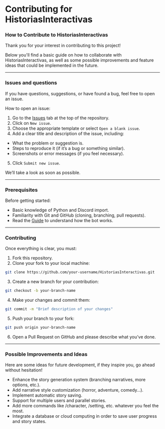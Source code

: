 # Contributing for **HistoriasInteractivas**

### How to Contribute to HistoriasInteractivas

Thank you for your interest in contributing to this project!

Below you'll find a basic guide on how to collaborate with HistoriasInteractivas, as well as some possible improvements and feature ideas that could be implemented in the future.

---

### Issues and questions

If you have questions, suggestions, or have found a bug, feel free to open an issue.

How to open an issue:
1. Go to the [Issues](https://github.com/moraalees/Proyecto-DIGI-BOT/issues) tab at the top of the repository.
2. Click on `New issue`.
3. Choose the appropriate template or select `Open a blank issue`.
4. Add a clear title and description of the issue, including:
  - What the problem or suggestion is.
  - Steps to reproduce it (if it’s a bug or something similar).
  - Screenshots or error messages (if you feel necessary).
5. Click `Submit new issue`.

We’ll take a look as soon as possible.


---

### Prerequisites

Before getting started:
- Basic knowledge of Python and Discord import.
- Familiarity with Git and GitHub (cloning, branching, pull requests).
- Read the [Guide](README.md) to understand how the bot works.

---

### Contributing

Once everything is clear, you must:
1. Fork this repository.
2. Clone your fork to your local machine:
```bash
git clone https://github.com/your-username/HistoriasInteractivas.git
```
3. Create a new branch for your contribution:
```bash
git checkout -b your-branch-name
```
4. Make your changes and commit them:
```bash
git commit -m "Brief description of your changes"
```
5. Push your branch to your fork:
```bash
git push origin your-branch-name
```
6. Open a Pull Request on GitHub and please describe what you’ve done.

---

### Possible Improvements and Ideas

Here are some ideas for future development, if they inspire you, go ahead without hesitation!

* Enhance the story generation system (branching narratives, more options, etc.).
* Add narrative style customization (horror, adventure, comedy…).
* Implement automatic story saving.
* Support for multiple users and parallel stories.
* Add more commands like /character, /setting, etc. whatever you feel the most.
* Integrate a database or cloud computing in order to save user progress and story states.
